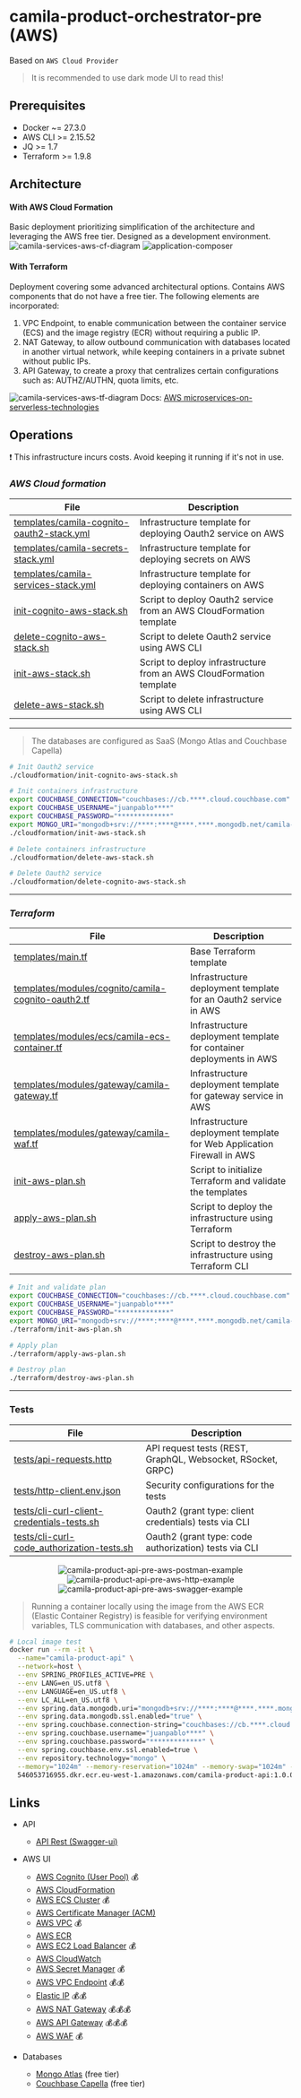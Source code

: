 # camila-product-orchestrator-pre (AWS)

Based on `AWS Cloud Provider`

> It is recommended to use dark mode UI to read this!

## Prerequisites

* Docker ~= 27.3.0
* AWS CLI >= 2.15.52
* JQ >= 1.7
* Terraform >= 1.9.8

## Architecture

<p style="text-align: center">

  <h4>With AWS Cloud Formation</h4>
  Basic deployment prioritizing simplification of the architecture and leveraging the AWS free tier. Designed as a development environment.

  <img src="images/camila-services-aws-cf-diagram.svg" alt="camila-services-aws-cf-diagram" />
  <img src="images/application-composer-camila-product-stack.png" alt="application-composer" />

  <h4>With Terraform</h4>
  Deployment covering some advanced architectural options. Contains AWS components that do not have a free tier. The following elements are incorporated:

  1. VPC Endpoint, to enable communication between the container service (ECS) and the image registry (ECR) without requiring a public IP.
  2. NAT Gateway, to allow outbound communication with databases located in another virtual network, while keeping containers in a private subnet without public IPs.
  3. API Gateway, to create a proxy that centralizes certain configurations such as: AUTHZ/AUTHN, quota limits, etc.

  <img src="images/camila-services-aws-tf-diagram.svg" alt="camila-services-aws-tf-diagram" />
  Docs: <a href="https://docs.aws.amazon.com/whitepapers/latest/microservices-on-aws/microservices-on-serverless-technologies.html">AWS microservices-on-serverless-technologies</a>

</p>

## Operations

❗ This infrastructure incurs costs. Avoid keeping it running if it's not in use.

### _AWS Cloud formation_

| File                                                                                                  | Description                                                         |
|-------------------------------------------------------------------------------------------------------|---------------------------------------------------------------------|
| [templates/camila-cognito-oauth2-stack.yml](cloudformation/templates/camila-cognito-oauth2-stack.yml) | Infrastructure template for deploying Oauth2 service on AWS         |
| [templates/camila-secrets-stack.yml](cloudformation/templates/camila-secrets-stack.yml)               | Infrastructure template for deploying secrets on AWS                |
| [templates/camila-services-stack.yml](cloudformation/templates/camila-services-stack.yml)             | Infrastructure template for deploying containers on AWS             |
| [init-cognito-aws-stack.sh](cloudformation/init-cognito-aws-stack.sh)                                 | Script to deploy Oauth2 service from an AWS CloudFormation template |
| [delete-cognito-aws-stack.sh](cloudformation/delete-cognito-aws-stack.sh)                             | Script to delete Oauth2 service using AWS CLI                       |
| [init-aws-stack.sh](cloudformation/init-aws-stack.sh)                                                 | Script to deploy infrastructure from an AWS CloudFormation template |
| [delete-aws-stack.sh](cloudformation/delete-aws-stack.sh)                                             | Script to delete infrastructure using AWS CLI                       |

---

> The databases are configured as SaaS (Mongo Atlas and Couchbase Capella)

```bash
# Init Oauth2 service
./cloudformation/init-cognito-aws-stack.sh

# Init containers infrastructure
export COUCHBASE_CONNECTION="couchbases://cb.****.cloud.couchbase.com"
export COUCHBASE_USERNAME="juanpablo****"
export COUCHBASE_PASSWORD="*************"
export MONGO_URI="mongodb+srv://****:****@****.****.mongodb.net/camila-db?ssl=true&retryWrites=true&w=majority&maxPoolSize=200&connectTimeoutMS=5000&socketTimeoutMS=120000"
./cloudformation/init-aws-stack.sh
```

```bash
# Delete containers infrastructure
./cloudformation/delete-aws-stack.sh

# Delete Oauth2 service
./cloudformation/delete-cognito-aws-stack.sh
```

---

### _Terraform_

| File                                                                                                               | Description                                                            |
|--------------------------------------------------------------------------------------------------------------------|------------------------------------------------------------------------|
| [templates/main.tf](terraform/templates/main.tf)                                                                   | Base Terraform template                                                |
| [templates/modules/cognito/camila-cognito-oauth2.tf](terraform/templates/modules/cognito/camila-cognito-oauth2.tf) | Infrastructure deployment template for an Oauth2 service in AWS        |
| [templates/modules/ecs/camila-ecs-container.tf](terraform/templates/modules/ecs/camila-ecs-container.tf)           | Infrastructure deployment template for container deployments in AWS    |
| [templates/modules/gateway/camila-gateway.tf](terraform/templates/modules/gateway/camila-gateway.tf)               | Infrastructure deployment template for gateway service in AWS          |
| [templates/modules/gateway/camila-waf.tf](terraform/templates/modules/waf/camila-waf.tf)                           | Infrastructure deployment template for Web Application Firewall in AWS |
| [init-aws-plan.sh](terraform/init-aws-plan.sh)                                                                     | Script to initialize Terraform and validate the templates              |
| [apply-aws-plan.sh](terraform/apply-aws-plan.sh)                                                                   | Script to deploy the infrastructure using Terraform                    |
| [destroy-aws-plan.sh](terraform/destroy-aws-plan.sh)                                                               | Script to destroy the infrastructure using Terraform CLI               |

```bash
# Init and validate plan
export COUCHBASE_CONNECTION="couchbases://cb.****.cloud.couchbase.com"
export COUCHBASE_USERNAME="juanpablo****"
export COUCHBASE_PASSWORD="*************"
export MONGO_URI="mongodb+srv://****:****@****.****.mongodb.net/camila-db?ssl=true&retryWrites=true&w=majority&maxPoolSize=200&connectTimeoutMS=5000&socketTimeoutMS=120000"
./terraform/init-aws-plan.sh

# Apply plan
./terraform/apply-aws-plan.sh
```

```bash
# Destroy plan
./terraform/destroy-aws-plan.sh
```

---

### Tests

| File                                                                                     | Description                                                 |
|------------------------------------------------------------------------------------------|-------------------------------------------------------------|
| [tests/api-requests.http](tests/api-requests.http)                                       | API request tests (REST, GraphQL, Websocket, RSocket, GRPC) |
| [tests/http-client.env.json](tests/http-client.env.json)                                 | Security configurations for the tests                       |
| [tests/cli-curl-client-credentials-tests.sh](tests/cli-curl-client-credentials-tests.sh) | Oauth2 (grant type: client credentials) tests via CLI       |
| [tests/cli-curl-code_authorization-tests.sh](tests/cli-curl-code_authorization-tests.sh) | Oauth2 (grant type: code authorization) tests via CLI       |

<p style="text-align: center">
  <img src="images/camila-product-api-pre-aws-postman-example.gif" alt="camila-product-api-pre-aws-postman-example">
  <img src="images/camila-product-api-pre-aws-http-example.gif" alt="camila-product-api-pre-aws-http-example">
  <img src="images/camila-product-api-pre-aws-swagger-example.gif" alt="camila-product-api-pre-aws-swagger-example">
</p>

> Running a container locally using the image from the AWS ECR (Elastic Container Registry) is feasible for verifying environment variables, TLS communication with databases, and other aspects.

```bash
# Local image test
docker run --rm -it \
  --name="camila-product-api" \
  --network=host \
  --env SPRING_PROFILES_ACTIVE=PRE \
  --env LANG=en_US.utf8 \
  --env LANGUAGE=en_US.utf8 \
  --env LC_ALL=en_US.utf8 \
  --env spring.data.mongodb.uri="mongodb+srv://****:****@****.****.mongodb.net/camila-db" \
  --env spring.data.mongodb.ssl.enabled="true" \
  --env spring.couchbase.connection-string="couchbases://cb.****.cloud.couchbase.com" \
  --env spring.couchbase.username="juanpablo****" \
  --env spring.couchbase.password="*************" \
  --env spring.couchbase.env.ssl.enabled=true \
  --env repository.technology="mongo" \
  --memory="1024m" --memory-reservation="1024m" --memory-swap="1024m" --cpu-shares=500 \
  546053716955.dkr.ecr.eu-west-1.amazonaws.com/camila-product-api:1.0.0
```

## Links

* API
  * [API Rest (Swagger-ui)](https://poc.jpje-kops.xyz/product/api/webjars/swagger-ui/index.html#/)

* AWS UI
  * [AWS Cognito (User Pool)](https://eu-west-1.console.aws.amazon.com/cognito/v2/idp/user-pools?region=eu-west-1) 💰
  * [AWS CloudFormation](https://eu-west-1.console.aws.amazon.com/cloudformation/home?region=eu-west-1#/stacks?filteringText=&filteringStatus=active&viewNested=true)
  * [AWS ECS Cluster](https://eu-west-1.console.aws.amazon.com/ecs/v2/clusters/camila-product-cluster/services/camila-product-service/health?region=eu-west-1) 💰
  * [AWS Certificate Manager (ACM)](https://eu-west-1.console.aws.amazon.com/acm/home?region=eu-west-1#/certificates/list)
  * [AWS VPC](https://eu-west-1.console.aws.amazon.com/vpcconsole/home?region=eu-west-1#vpcs) 💰
  * [AWS ECR](https://eu-west-1.console.aws.amazon.com/ecr/repositories/private/546053716955/camila-product-api?region=eu-west-1)
  * [AWS EC2 Load Balancer](https://eu-west-1.console.aws.amazon.com/ec2/home?region=eu-west-1#LoadBalancers) 💰
  * [AWS CloudWatch](https://eu-west-1.console.aws.amazon.com/cloudwatch/home?region=eu-west-1#logsV2:log-groups)
  * [AWS Secret Manager](https://eu-west-1.console.aws.amazon.com/secretsmanager/listsecrets?region=eu-west-1) 💰
  * [AWS VPC Endpoint](https://eu-west-1.console.aws.amazon.com/vpcconsole/home?region=eu-west-1#Endpoints) 💰💰
  * [Elastic IP](https://eu-west-1.console.aws.amazon.com/vpcconsole/home?region=eu-west-1#Addresses) 💰💰
  * [AWS NAT Gateway](https://eu-west-1.console.aws.amazon.com/vpcconsole/home?region=eu-west-1#NatGateways) 💰💰💰
  * [AWS API Gateway](https://eu-west-1.console.aws.amazon.com/apigateway/main/apis?region=eu-west-1) 💰💰💰
  * [AWS WAF](https://us-east-1.console.aws.amazon.com/wafv2/homev2/web-acls?region=eu-west-1) 💰

* Databases
  * [Mongo Atlas](https://cloud.mongodb.com/v2/665f45371f34d90e0237aca0#/overview) (free tier)
  * [Couchbase Capella](https://cloud.couchbase.com/databases?oid=6436d8a0-3909-4aea-8ff7-1673510b6c11) (free tier)
